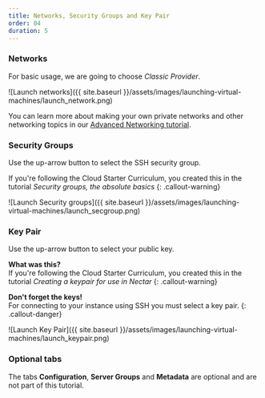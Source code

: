 ```yaml
---
title: Networks, Security Groups and Key Pair
order: 04
duration: 5
---
```


### Networks

For basic usage, we are going to choose *Classic Provider*.

![Launch networks]({{ site.baseurl }}/assets/images/launching-virtual-machines/launch_network.png)

You can learn more about making your own private networks and other networking topics in our [Advanced Networking tutorial]({{sitebase.url}}/advanced-networking/01-overview).

### Security Groups

Use the up-arrow button to select the SSH security group.

If you're following the Cloud Starter Curriculum, you created this in the tutorial *Security groups, the absolute basics*
{: .callout-warning}

![Launch Security groups]({{ site.baseurl }}/assets/images/launching-virtual-machines/launch_secgroup.png)

### Key Pair

Use the up-arrow button to select your public key.

**What was this?**  
If you're following the Cloud Starter Curriculum, you created this in the tutorial *Creating a keypair for use in Nectar*
{: .callout-warning}

**Don't forget the keys!**  
For connecting to your instance using SSH you must select a key pair.
{: .callout-danger}

![Launch Key Pair]({{ site.baseurl }}/assets/images/launching-virtual-machines/launch_keypair.png)

### Optional tabs

The tabs **Configuration**, **Server Groups** and **Metadata** are optional and are not part of this tutorial.

